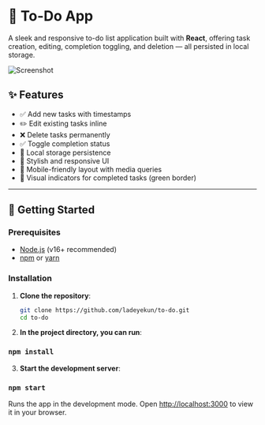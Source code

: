 # 📝 To-Do App

A sleek and responsive to-do list application built with **React**, offering task creation, editing, completion toggling, and deletion — all persisted in local storage.

![Screenshot](./images/todo.png) 

## ✨ Features

- ✅ Add new tasks with timestamps
- ✏️ Edit existing tasks inline
- ❌ Delete tasks permanently
- ✅ Toggle completion status
- 💾 Local storage persistence
- 🎨 Stylish and responsive UI
- 📱 Mobile-friendly layout with media queries
- 🌈 Visual indicators for completed tasks (green border)

---

## 🚀 Getting Started

### Prerequisites

- [Node.js](https://nodejs.org/) (v16+ recommended)
- [npm](https://www.npmjs.com/) or [yarn](https://yarnpkg.com/)

### Installation

1. **Clone the repository**:

   ```bash
   git clone https://github.com/ladeyekun/to-do.git
   cd to-do


2. **In the project directory, you can run**:

### `npm install`

3. **Start the development server**:

### `npm start`

Runs the app in the development mode.
Open [http://localhost:3000](http://localhost:3000) to view it in your browser.

